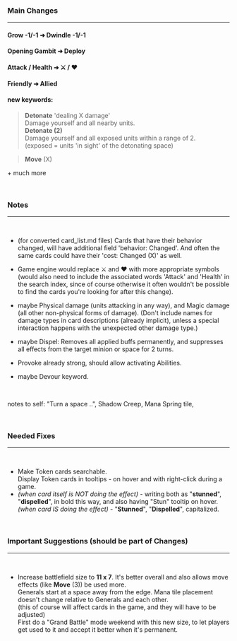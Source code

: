 ### Main Changes
---

#### Grow -1/-1 ➜ Dwindle -1/-1

#### Opening Gambit ➜ Deploy

#### Attack / Health ➜ ⚔️ / ❤️

#### Friendly ➜ Allied

#### new keywords:
> **Detonate** 'dealing X damage'<br>
Damage yourself and all nearby units.<br>
> **Detonate (2)**<br>
Damage yourself and all exposed units within a range of 2.<br>
(exposed = units 'in sight' of the detonating space)

> **Move** (X)

\+ much more

<br>

### Notes
---
<br>

- (for converted card_list.md files) Cards that have their behavior changed, will have additional field 'behavior: Changed'. And often the same cards could have their 'cost: Changed (X)' as well.

- Game engine would replace ⚔️ and ❤️ with more appropriate symbols (would also need to include the associated words 'Attack' and 'Health' in the search index, since of course otherwise it often wouldn't be possible to find the cards you're looking for after this change).

- maybe Physical damage (units attacking in any way), and Magic damage (all other non-physical forms of damage). (Don't include names for damage types in card descriptions (already implicit), unless a special interaction happens with the unexpected other damage type.)

- maybe Dispel: Removes all applied buffs permanently, and suppresses all effects from the target minion or space for 2 turns.

- Provoke already strong, should allow activating Abilities.

- maybe Devour keyword.

<br>

notes to self: "Turn a space ..", Shadow Creep, Mana Spring tile,

<br>

### Needed Fixes
---
<br>

- Make Token cards searchable.<br>
Display Token cards in tooltips - on hover and with right-click during a game.
- *(when card itself is NOT doing the effect)* - writing both as "**stunned**", "**dispelled**", in bold this way, and also having "Stun" tooltip on hover.
*(when card IS doing the effect)* - "**Stunned**", "**Dispelled**", capitalized.

<br>

### Important Suggestions (should be part of Changes)
---
<br>

- Increase battlefield size to **11 x 7**. It's better overall and also allows move effects (like **Move** (3)) be used more.<br>
Generals start at a space away from the edge. Mana tile placement doesn't change relative to Generals and each other.<br>
(this of course will affect cards in the game, and they will have to be adjusted)<br>
First do a "Grand Battle" mode weekend with this new size, to let players get used to it and accept it better when it's permanent.
